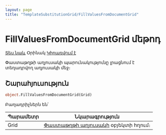 ```yaml
---
layout: page
title: "TemplateSubstitutionGrid/FillValuesFromDocumentGrid"
---
```


# FillValuesFromDocumentGrid մեթոդ

[Տես նաև](../TemplateSubstitutionGrid.md) Օրինակ [Կիրառվում է](../TemplateSubstitutionGrid.md)

Փաստաթղթի աղյուսակի պարունակությունը լրացնում է տեղադրվող աղյուսակի մեջ։

## Շարահյուսություն

``` vb
object.FillValuesFromDocumentGrid(Grid)
```

Բաղադրիչներն են՝

| Պարամետր | Նկարագրություն |
|--|--|
| Grid | [Փաստաթղթի աղյուսակի](../AsGrid.html) օբյեկտի հղում։ |
